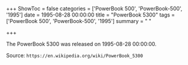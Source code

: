 +++
ShowToc = false
categories = ['PowerBook 500', 'PowerBook-500', '1995']
date = 1995-08-28 00:00:00
title = "PowerBook 5300"
tags = ['PowerBook 500', 'PowerBook-500', '1995']
summary = " "

+++

The PowerBook 5300 was released on 1995-08-28 00:00:00.

Source: `https://en.wikipedia.org/wiki/PowerBook_5300`


